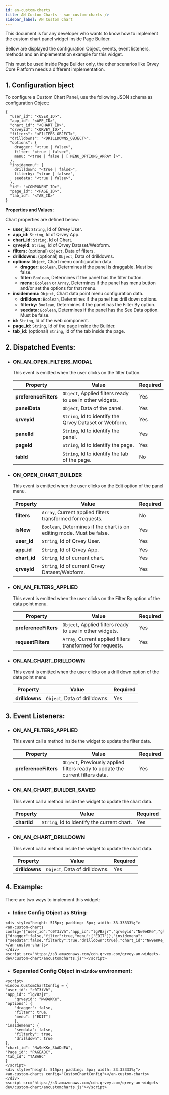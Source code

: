 ```yaml
---
id: an-custom-charts
title: AN Custom Charts - <an-custom-charts />
sidebar_label: AN Custom Chart
---
```


This document is for any developer who wants to know how to implement the custom chart panel widget inside Page Builder.

Bellow are displayed the configuration Object, events, event listeners, methods and an implementation example for this widget.

This must be used inside Page Builder only, the other scenarios like Qrvey Core Platform needs a different implementation.


## 1. Configuration bject

To configure a Custom Chart Panel, use the following JSON schema as configuration Object:


```
{
  "user_id": "<USER_ID>",
  "app_id": "<APP_ID>",
  "chart_id": "<CHART_ID>",
  "qrveyid": "<QRVEY_ID>",
  "filters": "<FILTERS_OBJECT>",
  "drilldowns": "<DRILLDOWNS_OBJECT>",
  "options": {
    dragger: "<true | false>",
    filter: "<true | false>",
    menu: "<true | false | [ MENU_OPTIONS_ARRAY ]>",
  },
  "insidemenu": {
    drilldown: "<true | false>",
    filterby: "<true | false>",
    seedata: "<true | false>",
  },
  "id": "<COMPONENT_ID>",
  "page_id": "<PAGE_ID>",
  "tab_id": "<TAB_ID>"
}
```

**Properties and Values:**

Chart properties are defined below:

*   **user_id:** `String`, Id of Qrvey User.
*   **app_id:** `String`, Id of Qrvey App.
*   **chart_id:** `String`, Id of Chart.
*   **qrveyid:** `String`, Id of Qrvey Dataset/Webform.
*   **filters:** (optional) `Object`, Data of filters.
*   **drilldowns:** (optional) `Object`, Data of drilldowns.
*   **options:** `Object`, Chart menu configuration data.
    *   **dragger:** `Boolean`, Determines if the panel is draggable. Must be false.
    *   **filter:** `Boolean`, Determines if the panel has the filter button.
    *   **menu:** `Boolean` or `Array`, Determines if the panel has menu button and/or set the options for that menu.
*   **insidemenu:** `Object`, Chart data point menu configuration data.
    *   **drilldown:** `Boolean`, Determines if the panel has drill down options.
    *   **filterby:** `Boolean`, Determines if the panel has the Filter By option.
    *   **seedata:** `Boolean`, Determines if the panel has the See Data option. Must be false.
*   **id:** `String`, Id of the web component.
*   **page_id:** `String`, Id of the page inside the Builder.
*   **tab_id:** (optional) `String`, Id of the tab inside the page.




## 2. Dispatched Events:

* ### ON\_AN\_OPEN\_FILTERS\_MODAL

  This event is emitted when the user clicks on the filter button.

  | **Property** | **Value** | **Required** |
  | --- | --- | --- |
  | **preferenceFilters** | `Object`, Applied filters ready to use in other widgets. | Yes |
  | **panelData** | `Object`, Data of the panel. | Yes |
  | **qrveyid** | `String`, Id to identify the Qrvey Dataset or Webform. | Yes |
  | **panelId** | `String`, Id to identify the panel. | Yes |
  | **pageId** | `String`, Id to identify the page. | Yes |
  | **tabId** | `String`, Id to identify the tab of the page. | No |

* ### ON\_OPEN\_CHART\_BUILDER

  This event is emitted when the user clicks on the Edit option of the panel menu.

  | **Property** | **Value** | **Required** |
  | --- | --- | --- |
  | **filters** | `Array`, Current applied filters transformed for requests. | No |
  | **isNew** | `Boolean`, Determines if the chart is on editing mode. Must be false. | Yes |
  | **user\_id** | `String`, Id of Qrvey User. | Yes |
  | **app\_id** | `String`, Id of Qrvey App. | Yes |
  | **chart\_id** | `String`, Id of current chart. | Yes |
  | **qrveyid** | `String`, Id of current Qrvey Dataset/Webform. | Yes |

* ### ON\_AN\_FILTERS\_APPLIED

  This event is emitted when the user clicks on the Filter By option of the data point menu.

  | **Property** | **Value** | **Required** |
  | --- | --- | --- |
  | **preferenceFilters** | `Object`, Applied filters ready to use in other widgets. | Yes |
  | **requestFilters** | `Array`, Current applied filters transformed for requests. | Yes |

* ### ON\_AN\_CHART\_DRILLDOWN

  This event is emitted when the user clicks on a drill down option of the data point menu

  | **Property** | **Value** | **Required** |
  | --- | --- | --- |
  | **drilldowns** | `Object`, Data of drilldowns. | Yes |



## 3. Event Listeners:

* ### ON\_AN\_FILTERS\_APPLIED

  This event call a method inside the widget to update the filter data.

  | **Property** | **Value** | **Required** |
  | --- | --- | --- |
  | **preferenceFilters** | `Object`, Previously applied filters ready to update the current filters data. | Yes |

* ### ON\_AN\_CHART\_BUILDER\_SAVED

  This event call a method inside the widget to update the chart data.

  | **Property** | **Value** | **Required** |
  | --- | --- | --- |
  | **chartid** | `String`, Id to identify the current chart. | Yes |

* ### ON\_AN\_CHART\_DRILLDOWN

  This event call a method inside the widget to update the chart data.

  | **Property** | **Value** | **Required** |
  | --- | --- | --- |
  | **drilldowns** | `Object`, Data of drilldowns. | Yes |



## 4. Example:

There are two ways to implement this widget:


*   ### Inline Config Object as String:


```
<div style="height: 515px; padding: 5px; width: 33.33333%;">
<an-custom-charts config='{"user_id":"c0T3iVh","app_id":"lgVBzjr","qrveyid":"Nw9eKKe","global":true,"options":{"dragger":false,"filter":true,"menu":["EDIT"]},"insidemenu":{"seedata":false,"filterby":true,"drilldown":true},"chart_id":"Nw9eKKe_3AADdEW","page_id":"PAGEABC","tab_id":"TABABC"}'></an-custom-charts>
</div>
<script src="https://s3.amazonaws.com/cdn.qrvey.com/qrvey-an-widgets-dev/custom-chart/ancustomcharts.js"></script>

```


*   ### Separated Config Object in `window` environment:


```
<script>
window.CustomChartConfig = {
"user_id": "c0T3iVh",
"app_id": "lgVBzjr",
    "qrveyid": "Nw9eKKe",
"options": {
    "dragger": false,
    "filter": true,
    "menu": ["EDIT"]
    },
"insidemenu": {
    "seedata": false,
    "filterby": true,
    "drilldown": true
},
"chart_id": "Nw9eKKe_3AADdEW",
"Page_id": "PAGEABC",
"tab_id": "TABABC"
}
</script>
<div style="height: 515px; padding: 5px; width: 33.33333%;">
<an-custom-charts config="CustomChartConfig"></an-custom-charts>
</div>
<script src="https://s3.amazonaws.com/cdn.qrvey.com/qrvey-an-widgets-dev/custom-chart/ancustomcharts.js"></script>
```